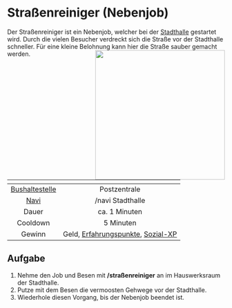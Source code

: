 # Straßenreiniger (Nebenjob)
Der Straßenreiniger ist ein Nebenjob, welcher bei der [Stadthalle](../../pages/orte/stadthalle.md) gestartet wird. Durch die vielen Besucher verdreckt sich die Straße vor der Stadthalle schneller. Für eine kleine Belohnung kann hier die Straße sauber gemacht werden.<img align="right" width="300" eight="150" src="../../../assets/image/nebenjobs/Straßenreinigung.png">

| <!-- --> | <!-- --> |
| :-: | :-: |
| [Bushaltestelle](../../pages/öpnv/bus.md) | Postzentrale |
| [Navi](../../pages/allgemein/navigation.md) | /navi Stadthalle |
| Dauer | ca. 1 Minuten |
| Cooldown | 5 Minuten |
| Gewinn | Geld, [Erfahrungspunkte](../../pages/allgemein/level.md), [Sozial-XP](../../pages/skills/social.md) |

## Aufgabe
1. Nehme den Job und Besen mit **/straßenreiniger** an im Hauswerksraum der Stadthalle.
2. Putze mit dem Besen die vermoosten Gehwege vor der Stadthalle.
3. Wiederhole diesen Vorgang, bis der Nebenjob beendet ist.
